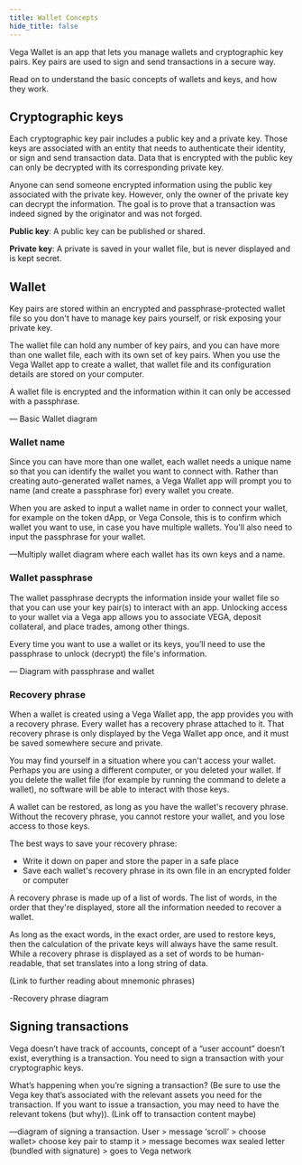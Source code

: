 ```yaml
---
title: Wallet Concepts
hide_title: false
---
```

Vega Wallet is an app that lets you manage wallets and cryptographic key pairs. Key pairs are used to sign and send transactions in a secure way. 

Read on to understand the basic concepts of wallets and keys, and how they work. 

## Cryptographic keys
Each cryptographic key pair includes a public key and a private key. Those keys are associated with an entity that needs to authenticate their identity, or sign and send transaction data. Data that is encrypted with the public key can only be decrypted with its corresponding private key.

Anyone can send someone encrypted information using the public key associated with the private key. However, only the owner of the private key can decrypt the information. The goal is to prove that a transaction was indeed signed by the originator and was not forged.

**Public key**: A public key can be published or shared. 

**Private key**: A private is saved in your wallet file, but is never displayed and is kept secret. 

## Wallet 
Key pairs are stored within an encrypted and passphrase-protected wallet file so you don't have to manage key pairs yourself, or risk exposing your private key. 

The wallet file can hold any number of key pairs, and you can have more than one wallet file, each with its own set of key pairs. When you use the Vega Wallet app to create a wallet, that wallet file and its configuration details are stored on your computer. 

A wallet file is encrypted and the information within it can only be accessed with a passphrase. 

— Basic Wallet diagram

### Wallet name
Since you can have more than one wallet, each wallet needs a unique name so that you can identify the wallet you want to connect with. Rather than creating auto-generated wallet names, a Vega Wallet app will prompt you to name (and create a passphrase for) every wallet you create.

When you are asked to input a wallet name in order to connect your wallet, for example on the token dApp, or Vega Console, this is to confirm which wallet you want to use, in case you have multiple wallets. You'll also need to input the passphrase for your wallet. 

—Multiply wallet diagram where each wallet has its own keys and a name. 

### Wallet passphrase
The wallet passphrase decrypts the information inside your wallet file so that you can use your key pair(s) to interact with an app. Unlocking access to your wallet via a Vega app allows you to associate VEGA, deposit collateral, and place trades, among other things. 

Every time you want to use a wallet or its keys, you’ll need to use the passphrase to unlock (decrypt) the file's information. 

— Diagram with passphrase and wallet 

### Recovery phrase
When a wallet is created using a Vega Wallet app, the app provides you with a recovery phrase. Every wallet has a recovery phrase attached to it. That recovery phrase is only displayed by the Vega Wallet app once, and it must be saved somewhere secure and private.

You may find yourself in a situation where you can't access your wallet. Perhaps you are using a different computer, or you deleted your wallet. If you delete the wallet file (for example by running the command to delete a wallet), no software will be able to interact with those keys. 

A wallet can be restored, as long as you have the wallet's recovery phrase. Without the recovery phrase, you cannot restore your wallet, and you lose access to those keys.

The best ways to save your recovery phrase:
* Write it down on paper and store the paper in a safe place
* Save each wallet's recovery phrase in its own file in an encrypted folder or computer

A recovery phrase is made up of a list of words. The list of words, in the order that they're displayed, store all the information needed to recover a wallet. 

As long as the exact words, in the exact order, are used to restore keys, then the calculation of the private keys will always have the same result. While a recovery phrase is displayed as a set of words to be human-readable, that set translates into a long string of data.

(Link to further reading about mnemonic phrases) 

-Recovery phrase diagram

## Signing transactions
Vega doesn’t have track of accounts, concept of a “user account” doesn’t exist, everything is a transaction. You need to sign a transaction with your cryptographic keys. 

What’s happening when you’re signing a transaction? (Be sure to use the Vega key that’s associated with the relevant assets you need for the transaction. If you want to issue a transaction, you may need to have the relevant tokens (but why)).  (Link off to transaction content maybe) 

—diagram of signing a transaction. User > message ‘scroll’ > choose wallet> choose key pair to stamp it > message becomes wax sealed letter (bundled with signature) > goes to Vega network  


